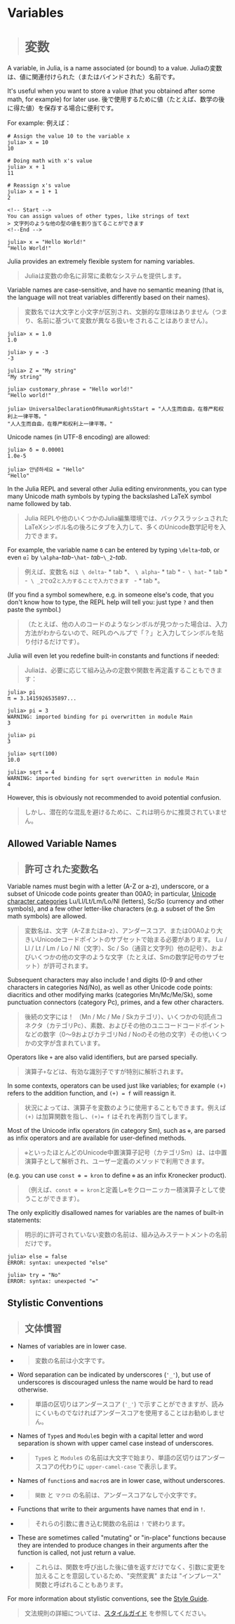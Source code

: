 <!-- Start-->

# Variables

> # 変数

<!--End -->

<!-- Start -->
A variable, in Julia, is a name associated (or bound) to a value. 
Juliaの変数は、値に関連付けられた（またはバインドされた）名前です。
<!--End -->
<!-- Start -->
It's useful when you want to store a value (that you obtained after some math, for example) for later use.
後で使用するために値（たとえば、数学の後に得た値）を保存する場合に便利です。 
<!-- Start -->
For example:
例えば：
<!--End -->

```julia-repl
# Assign the value 10 to the variable x
julia> x = 10
10

# Doing math with x's value
julia> x + 1
11

# Reassign x's value
julia> x = 1 + 1
2

<!-- Start -->
You can assign values of other types, like strings of text
> 文字列のような他の型の値を割り当てることができます
<!--End -->

julia> x = "Hello World!"
"Hello World!"
```

<!-- Start -->
Julia provides an extremely flexible system for naming variables. 
> Juliaは変数の命名に非常に柔軟なシステムを提供します。
<!--End -->
<!-- Start -->
Variable names are case-sensitive, and have no semantic meaning (that is, the language will not treat variables differently based on their names).
> 変数名では大文字と小文字が区別され、文脈的な意味はありません（つまり、名前に基づいて変数が異なる扱いをされることはありません）。
<!--End -->

```jldoctest
julia> x = 1.0
1.0

julia> y = -3
-3

julia> Z = "My string"
"My string"

julia> customary_phrase = "Hello world!"
"Hello world!"

julia> UniversalDeclarationOfHumanRightsStart = "人人生而自由，在尊严和权利上一律平等。"
"人人生而自由，在尊严和权利上一律平等。"
```

Unicode names (in UTF-8 encoding) are allowed:

```jldoctest
julia> δ = 0.00001
1.0e-5

julia> 안녕하세요 = "Hello"
"Hello"
```

<!-- Start -->
In the Julia REPL and several other Julia editing environments, you can type many Unicode math symbols by typing the backslashed LaTeX symbol name followed by tab. 
> Julia REPLや他のいくつかのJulia編集環境では、バックスラッシュされたLaTeXシンボル名の後ろにタブを入力して、多くのUnicode数学記号を入力できます。
<!--End -->
<!-- Start -->
For example, the variable name `δ` can be entered by typing `\delta`-*tab*, or even `α̂₂` by `\alpha`-*tab*-`\hat`- *tab*-`\_2`-*tab*.
> 例えば、変数名 `δ`は` \ delta`- * tab *、 `\ alpha`- * tab * -` \ hat`- * tab * -` \ _2で`α2`と入力することで入力できます ` - * tab *。
<!--End -->
<!-- Start -->
(If you find a symbol somewhere, e.g. in someone else's code, that you don't know how to type, the REPL help will tell you: just type `?` and then paste the symbol.)
> （たとえば、他の人のコードのようなシンボルが見つかった場合は、入力方法がわからないので、REPLのヘルプで「？」と入力してシンボルを貼り付けるだけです）。
<!--End -->

<!-- Start -->
Julia will even let you redefine built-in constants and functions if needed:
> Juliaは、必要に応じて組み込みの定数や関数を再定義することもできます：
<!--End -->

```jldoctest
julia> pi
π = 3.1415926535897...

julia> pi = 3
WARNING: imported binding for pi overwritten in module Main
3

julia> pi
3

julia> sqrt(100)
10.0

julia> sqrt = 4
WARNING: imported binding for sqrt overwritten in module Main
4
```

<!-- Start -->
However, this is obviously not recommended to avoid potential confusion.
> しかし、潜在的な混乱を避けるために、これは明らかに推奨されていません。
<!--End -->

<!-- Start -->

## Allowed Variable Names

> ## 許可された変数名

<!--End -->

<!-- Start -->
Variable names must begin with a letter (A-Z or a-z), underscore, or a subset of Unicode code points greater than 00A0; in particular, [Unicode character categories](http://www.fileformat.info/info/unicode/category/index.htm) Lu/Ll/Lt/Lm/Lo/Nl (letters), Sc/So (currency and other symbols), and a few other letter-like characters (e.g. a subset of the Sm math symbols) are allowed. 
> 変数名は、文字（A-Zまたはa-z）、アンダースコア、または00A0より大きいUnicodeコードポイントのサブセットで始まる必要があります。 Lu / Ll / Lt / Lm / Lo / Nl（文字）、Sc / So（通貨と文字列）他の記号）、およびいくつかの他の文字のような文字（たとえば、Smの数学記号のサブセット）が許可されます。
<!--End -->
<!-- Start -->
Subsequent characters may also include ! and digits (0-9 and other characters in categories Nd/No), as well as other Unicode code points: diacritics and other modifying marks (categories Mn/Mc/Me/Sk), some punctuation connectors (category Pc), primes, and a few other characters.
> 後続の文字には！ （Mn / Mc / Me / Skカテゴリ）、いくつかの句読点コネクタ（カテゴリPc）、素数、およびその他のユニコードコードポイントなどの数字（0〜9およびカテゴリNd / Noのその他の文字）その他いくつかの文字が含まれています。
<!--End -->

<!-- Start -->
Operators like `+` are also valid identifiers, but are parsed specially. 
> 演算子`+`などは、有効な識別子ですが特別に解析されます。
<!--End -->
<!-- Start -->
In some contexts, operators can be used just like variables; for example `(+)` refers to the addition function, and `(+) = f` will reassign it. 
<!--End -->
> 状況によっては、演算子を変数のように使用することもできます。例えば ​​`(+)` は加算関数を指し、`(+)= f` はそれを再割り当てします。
<!-- Start -->
Most of the Unicode infix operators (in category Sm), such as `⊕`, are parsed as infix operators and are available for user-defined methods.
> `⊕`といったほとんどのUnicode中置演算子記号（カテゴリSm）は、は中置演算子として解析され、ユーザー定義のメソッドで利用できます。
<!--End -->
<!-- Start -->
(e.g. you can use `const ⊗ = kron` to define `⊗` as an infix Kronecker product).
> （例えば、`const ⊗ = kron`と定義し`⊗`をクローニッカー積演算子として使うことができます）。
<!--End -->

<!-- Start -->
The only explicitly disallowed names for variables are the names of built-in statements:
> 明示的に許可されていない変数の名前は、組み込みステートメントの名前だけです。
<!--End -->

```julia-repl
julia> else = false
ERROR: syntax: unexpected "else"

julia> try = "No"
ERROR: syntax: unexpected "="
```

<!-- Start -->
<!--- Some Unicode characters are considered to be equivalent in identifiers.
一部のUnicode文字は識別子で同等と見なされます。
<!--End -->
<!-- Start -->
<!--- Different ways of entering Unicode combining characters (e.g., accents) are treated as equivalent (specifically, Julia identifiers are NFC-normalized).
Unicode結合文字（アクセントなど）を入力するさまざまな方法は同等です（具体的には、Julia識別子はNFCで正規化されています）。
<!--End -->
<!-- Start -->
<!--- The Unicode characters `ɛ` (U+025B: Latin small letter open e) and `µ` (U+00B5: micro sign) are treated as equivalent to the corresponding Greek letters, because the former are easily accessible via some input methods.
前者はいくつかの入力方法で簡単にアクセスできるため、Unicode文字「ɛ」（U + 025B：ラテン小文字e）と「μ」（U + 00B5：微小記号）は、対応するギリシャ文字と同等として扱われます。
<!--End -->

<!-- Start -->
## Stylistic Conventions

> ## 文体慣習
<!--End -->

<!-- Start -->
<!--- While Julia imposes few restrictions on valid names, it has become useful to adopt the following conventions:
Juliaは有効な名前にほとんど制限を課しませんが、次のような慣習を採用すると便利です。
<!--End -->
<!-- Start -->

* Names of variables are in lower case.
* > 変数の名前は小文字です。

<!--End -->
<!-- Start -->

* Word separation can be indicated by underscores (`'_'`), but use of underscores is discouraged unless the name would be hard to read otherwise.
* > 単語の区切りはアンダースコア (`'_'`) で示すことができますが、読みにくいものでなければアンダースコアを使用することはお勧めしません。

<!--End -->
<!-- Start -->

* Names of `Type`s and `Module`s begin with a capital letter and word separation is shown with upper camel case instead of underscores.
* > `Type`s と `Module`s の名前は大文字で始まり、単語の区切りはアンダースコアの代わりに `upper-camel-case` で表示します。 

<!--End -->
<!-- Start -->

* Names of `function`s and `macro`s are in lower case, without underscores.
* > `関数` と `マクロ` の名前は、アンダースコアなしで小文字です。

<!--End -->
<!-- Start -->

* Functions that write to their arguments have names that end in `!`. 
* > それらの引数に書き込む関数の名前は `!` で終わります。

<!--End -->

* These are sometimes called "mutating" or "in-place" functions because they are intended to produce changes in their arguments after the function is called, not just return a value.
* > これらは、関数を呼び出した後に値を返すだけでなく、引数に変更を加えることを意図しているため、"突然変異" または "インプレース" 関数と呼ばれることもあります。

<!--End -->

<!-- Start -->
For more information about stylistic conventions, see the [Style Guide](@ref).
> 文法規則の詳細については、[スタイルガイド](@ref) を参照してください。
<!--End -->
